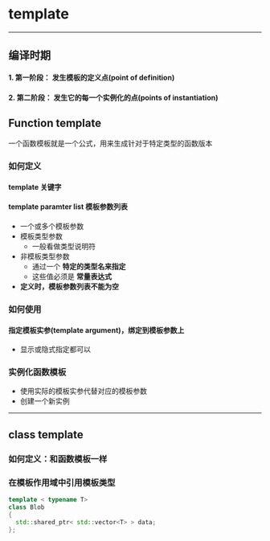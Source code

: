 # template
---
## 编译时期
#### 1. 第一阶段： 发生模板的定义点(point of definition)
#### 2. 第二阶段： 发生它的每一个实例化的点(points of instantiation)

## Function template
一个函数模板就是一个公式，用来生成针对于特定类型的函数版本

### 如何定义
#### template 关键字
#### template paramter list 模板参数列表
  * 一个或多个模板参数
  * 模板类型参数
    * 一般看做类型说明符
  * 非模板类型参数
    * 通过一个 **特定的类型名来指定**
    * 这些值必须是 **常量表达式**
  * **定义时，模板参数列表不能为空**


### 如何使用
#### 指定模板实参(template argument)，绑定到模板参数上
* 显示或隐式指定都可以

### 实例化函数模板
* 使用实际的模板实参代替对应的模板参数
* 创建一个新实例

---
## class template
### 如何定义：和函数模板一样

### 在模板作用域中引用模板类型
```C++
template < typename T>
class Blob
{
  std::shared_ptr< std::vector<T> > data;
};
```
